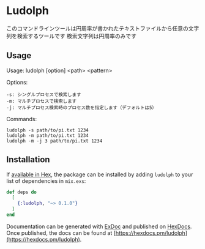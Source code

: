 # Ludolph

このコマンドラインツールは円周率が書かれたテキストファイルから任意の文字列を検索するツールです
検索文字列は円周率のみです

## Usage

Usage: ludolph [option] \<path\> \<pattern\>

Options:

    -s: シングルプロセスで検索します
    -m: マルチプロセスで検索します
    -j: マルチプロセス検索時のプロセス数を指定します（デフォルトは5）

Commands:

    ludolph -s path/to/pi.txt 1234
    ludolph -m path/to/pi.txt 1234
    ludolph -m -j 3 path/to/pi.txt 1234

## Installation

If [available in Hex](https://hex.pm/docs/publish), the package can be installed
by adding `ludolph` to your list of dependencies in `mix.exs`:

```elixir
def deps do
  [
    {:ludolph, "~> 0.1.0"}
  ]
end
```

Documentation can be generated with [ExDoc](https://github.com/elixir-lang/ex_doc)
and published on [HexDocs](https://hexdocs.pm). Once published, the docs can
be found at [https://hexdocs.pm/ludolph](https://hexdocs.pm/ludolph).

